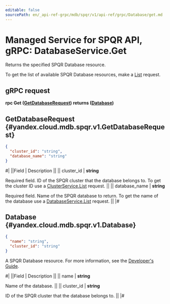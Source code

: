 ```yaml
---
editable: false
sourcePath: en/_api-ref-grpc/mdb/spqr/v1/api-ref/grpc/Database/get.md
---
```


# Managed Service for SPQR API, gRPC: DatabaseService.Get

Returns the specified SPQR Database resource.

To get the list of available SPQR Database resources, make a [List](/docs/managed-spqr/api-ref/grpc/Database/list#List) request.

## gRPC request

**rpc Get ([GetDatabaseRequest](#yandex.cloud.mdb.spqr.v1.GetDatabaseRequest)) returns ([Database](#yandex.cloud.mdb.spqr.v1.Database))**

## GetDatabaseRequest {#yandex.cloud.mdb.spqr.v1.GetDatabaseRequest}

```json
{
  "cluster_id": "string",
  "database_name": "string"
}
```

#|
||Field | Description ||
|| cluster_id | **string**

Required field. ID of the SPQR cluster that the database belongs to.
To get the cluster ID use a [ClusterService.List](/docs/managed-spqr/api-ref/grpc/Cluster/list#List) request. ||
|| database_name | **string**

Required field. Name of the SPQR database to return.
To get the name of the database use a [DatabaseService.List](/docs/managed-spqr/api-ref/grpc/Database/list#List) request. ||
|#

## Database {#yandex.cloud.mdb.spqr.v1.Database}

```json
{
  "name": "string",
  "cluster_id": "string"
}
```

A SPQR Database resource. For more information, see the
[Developer's Guide](/docs/managed-spqr/concepts).

#|
||Field | Description ||
|| name | **string**

Name of the database. ||
|| cluster_id | **string**

ID of the SPQR cluster that the database belongs to. ||
|#